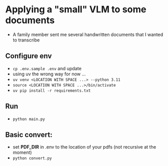 # Applying a "small" VLM to some documents
- A family member sent me several handwritten documents that I wanted to transcribe

## Configure env
- `cp .env.sample .env` and update
- using uv the wrong way for now ...
- `uv venv <LOCATION WITH SPACE ...> --python 3.11`
- `source <LOCATION WITH SPACE ...>/bin/activate`
- `uv pip install -r requirements.txt`

## Run
- `python main.py`

## Basic convert:
- set **PDF_DIR** in .env to the location of your pdfs (not recursive at the moment)
- `python convert.py`